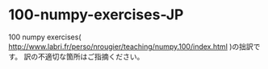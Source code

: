 # 100-numpy-exercises-JP
100 numpy exercises( http://www.labri.fr/perso/nrougier/teaching/numpy.100/index.html )の拙訳です。
訳の不適切な箇所はご指摘ください。
